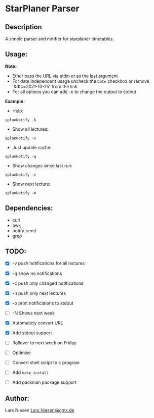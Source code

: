 StarPlaner Parser
=================


Description
-----------

A simple parser and notifier for starplaner timetables.


Usage:
------


__Note:__

- Ether pass the URL via stdin or as the last argument
- For date independent usage uncheck the `Date` checkbox or remove '&dfc=2021-10-25' from the link
- For all options you can add -o to change the output to stdout

__Example:__

- Help:

```
splanNotify -h
```


- Show all lectures:

```
splanNotify -v
```


- Just update cache:

```
splanNotify -q
```

- Show changes since last run:

```
splanNotify -c
```

- Show next lecture:

```
splanNotify -n
```


Dependencies:
-------------

 - curl
 - awk
 - notify-send
 - grep


TODO:
-----

 - [X] -v push notifications for all lectures
 - [X] -q show no notifications
 - [X] -c push only changed notifications
 - [X] -n push only next lectures
 - [X] -o print notifications to stdout
 - [ ] -N Shows next week

 - [X] Automaticly convert URL
 - [X] Add stdout support
 - [ ] Rollover to next week on Friday

 - [ ] Optimise
 - [ ] Convert shell script to c program
 - [ ] Add `make install`
 - [ ] Add packman package support



Author:
-------
Lars Niesen <Lars.Niesen@gmx.de>
